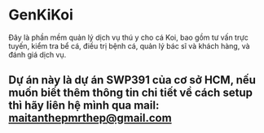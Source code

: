 # GenKiKoi
Đây là phần mềm quản lý dịch vụ thú y cho cá Koi, bao gồm tư vấn trực tuyến, kiểm tra bể cá, điều trị bệnh cá, quản lý bác sĩ và khách hàng, và đánh giá dịch vụ.

## Dự án này là dự án SWP391 của cơ sở HCM, nếu muốn biết thêm thông tin chi tiết về cách setup thì hãy liên hệ mình qua mail: maitanthepmrthep@gmail.com
